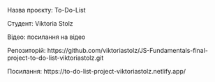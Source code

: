 <p>Назва проєкту: To-Do-List</p>
<p>Студент: Viktoria Stolz</p>
<p>Відео: посилання на відео</p>
<p>Репозиторій: https://github.com/viktoriastolz/JS-Fundamentals-final-project-to-do-list-viktoriastolz.git</p>
<p>Посилання: https://to-do-list-project-viktoriastolz.netlify.app/</p>
